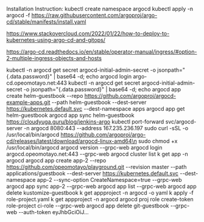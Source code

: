 Installation Instruction:
kubectl create namespace argocd
kubectl apply -n argocd -f https://raw.githubusercontent.com/argoproj/argo-cd/stable/manifests/install.yaml


https://www.stackovercloud.com/2022/01/22/how-to-deploy-to-kubernetes-using-argo-cd-and-gitops/

https://argo-cd.readthedocs.io/en/stable/operator-manual/ingress/#option-2-multiple-ingress-objects-and-hosts

kubectl -n argocd get secret argocd-initial-admin-secret -o jsonpath="{.data.password}" | base64 -d; echo
argocd login argo-cd.opeomotayo.net:443
kubectl -n argocd get secret argocd-initial-admin-secret -o jsonpath="{.data.password}" | base64 -d; echo
argocd app create helm-guestbook --repo https://github.com/argoproj/argocd-example-apps.git --path helm-guestbook --dest-server https://kubernetes.default.svc --dest-namespace apps
argocd app get helm-guestbook
argocd app sync helm-guestbook
https://cloudyuga.guru/blog/jenkins-argo
kubectl port-forward svc/argocd-server -n argocd 8080:443 --address 167.235.236.197
sudo curl -sSL -o /usr/local/bin/argocd https://github.com/argoproj/argo-cd/releases/latest/download/argocd-linux-amd64\n
sudo chmod +x /usr/local/bin/argocd
argocd version --grpc-web
argocd login argocd.opeomotayo.net:443 --grpc-web
argocd cluster list
k get app -n argocd
argocd app create app-2 --repo https://github.com/opeomotayo/playground.git --revision master --path applications/guestbook --dest-server https://kubernetes.default.svc --dest-namespace app-2 --sync-option CreateNamespace=true --grpc-web
argocd app sync app-2 --grpc-web
argocd app list --grpc-web
argocd app delete kustomize-guestbook
k get appproject -n argocd -o yaml
k apply -f role-project.yaml
k get appproject -n argocd
argocd proj role create-token role-project ci-role --grpc-web
argocd app delete git-guestbook --grpc-web --auth-token eyJhbGciOiJ...
